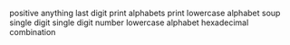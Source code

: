 positive anything
last digit
print alphabets
print lowercase
alphabet soup
single digit
single digit number
lowercase alphabet
hexadecimal
combination
